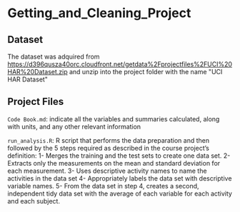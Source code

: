 # Getting_and_Cleaning_Project

## Dataset
The dataset was adquired from https://d396qusza40orc.cloudfront.net/getdata%2Fprojectfiles%2FUCI%20HAR%20Dataset.zip and unzip into the project folder with the name "UCI HAR Dataset"

## Project Files
`Code Book.md`: indicate all the variables and summaries calculated, along with units, and any other relevant information

`run_analysis.R`: R script that performs the data preparation and then followed by the 5 steps required as described in the course project’s definition:
1- Merges the training and the test sets to create one data set.
2-Extracts only the measurements on the mean and standard deviation for each measurement.
3- Uses descriptive activity names to name the activities in the data set
4- Appropriately labels the data set with descriptive variable names.
5- From the data set in step 4, creates a second, independent tidy data set with the average of each variable for each activity and each subject.

